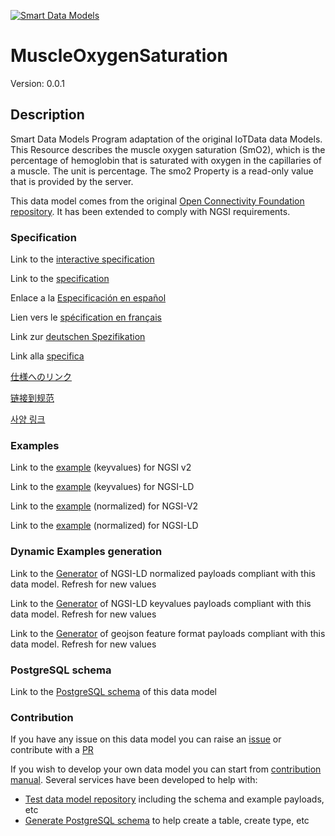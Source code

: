 [![Smart Data Models](https://smartdatamodels.org/wp-content/uploads/2022/01/SmartDataModels_logo.png "Logo")](https://smartdatamodels.org)
# MuscleOxygenSaturation
Version: 0.0.1

## Description 

Smart Data Models Program adaptation of the original IoTData data Models. This Resource describes the muscle oxygen saturation (SmO2), which is the percentage of hemoglobin that is saturated with oxygen in the capillaries of a muscle.  The unit is percentage.  The smo2 Property is a read-only value that is provided by the server.

This data model comes from the original [Open Connectivity Foundation repository](https://github.com/openconnectivityfoundation/IoTDataModels). It has been extended to comply with NGSI requirements.
### Specification

Link to the [interactive specification](https://swagger.lab.fiware.org/?url=https://smart-data-models.github.io/dataModel.OCF/MuscleOxygenSaturation/swagger.yaml)

Link to the [specification](https://github.com/smart-data-models/dataModel.OCF/blob/master/MuscleOxygenSaturation/doc/spec.md)

Enlace a la [Especificación en español](https://github.com/smart-data-models/dataModel.OCF/blob/master/MuscleOxygenSaturation/doc/spec_ES.md)

Lien vers le [spécification en français](https://github.com/smart-data-models/dataModel.OCF/blob/master/MuscleOxygenSaturation/doc/spec_FR.md)

Link zur [deutschen Spezifikation](https://github.com/smart-data-models/dataModel.OCF/blob/master/MuscleOxygenSaturation/doc/spec_DE.md)

Link alla [specifica](https://github.com/smart-data-models/dataModel.OCF/blob/master/MuscleOxygenSaturation/doc/spec_IT.md)

[仕様へのリンク](https://github.com/smart-data-models/dataModel.OCF/blob/master/MuscleOxygenSaturation/doc/spec_JA.md)

[链接到规范](https://github.com/smart-data-models/dataModel.OCF/blob/master/MuscleOxygenSaturation/doc/spec_ZH.md)

[사양 링크](https://github.com/smart-data-models/dataModel.OCF/blob/master/MuscleOxygenSaturation/doc/spec_KO.md)
### Examples

Link to the [example](https://smart-data-models.github.io/dataModel.OCF/MuscleOxygenSaturation/examples/example.json) (keyvalues) for NGSI v2

Link to the [example](https://smart-data-models.github.io/dataModel.OCF/MuscleOxygenSaturation/examples/example.jsonld) (keyvalues) for NGSI-LD

Link to the [example](https://smart-data-models.github.io/dataModel.OCF/MuscleOxygenSaturation/examples/example-normalized.json) (normalized) for NGSI-V2

Link to the [example](https://smart-data-models.github.io/dataModel.OCF/MuscleOxygenSaturation/examples/example-normalized.jsonld) (normalized) for NGSI-LD
### Dynamic Examples generation

Link to the [Generator](https://smartdatamodels.org/extra/ngsi-ld_generator.php?schemaUrl=https://raw.githubusercontent.com/smart-data-models/dataModel.OCF/master/MuscleOxygenSaturation/schema.json&email=info@smartdatamodels.org) of NGSI-LD normalized payloads compliant with this data model. Refresh for new values

Link to the [Generator](https://smartdatamodels.org/extra/ngsi-ld_generator_keyvalues.php?schemaUrl=https://raw.githubusercontent.com/smart-data-models/dataModel.OCF/master/MuscleOxygenSaturation/schema.json&email=info@smartdatamodels.org) of NGSI-LD keyvalues payloads compliant with this data model. Refresh for new values

Link to the [Generator](https://smartdatamodels.org/extra/geojson_features_generator.php?schemaUrl=https://raw.githubusercontent.com/smart-data-models/dataModel.OCF/master/MuscleOxygenSaturation/schema.json&email=info@smartdatamodels.org) of geojson feature format payloads compliant with this data model. Refresh for new values
### PostgreSQL schema

Link to the [PostgreSQL schema](https://github.com/smart-data-models/dataModel.OCF/blob/master/MuscleOxygenSaturation/schema.sql) of this data model
### Contribution

 If you have any issue on this data model you can raise an [issue](https://github.com/smart-data-models/dataModel.OCF/issues)  or contribute with a [PR](https://github.com/smart-data-models/dataModel.OCF/pulls)

 If you wish to develop your own data model you can start from [contribution manual](https://bit.ly/contribution_manual). Several services have been developed to help with: 
 - [Test data model repository](https://smartdatamodels.org/index.php/data-models-contribution-api/) including the schema and example payloads, etc
 - [Generate PostgreSQL schema](https://smartdatamodels.org/index.php/sql-service/) to help create a table, create type, etc